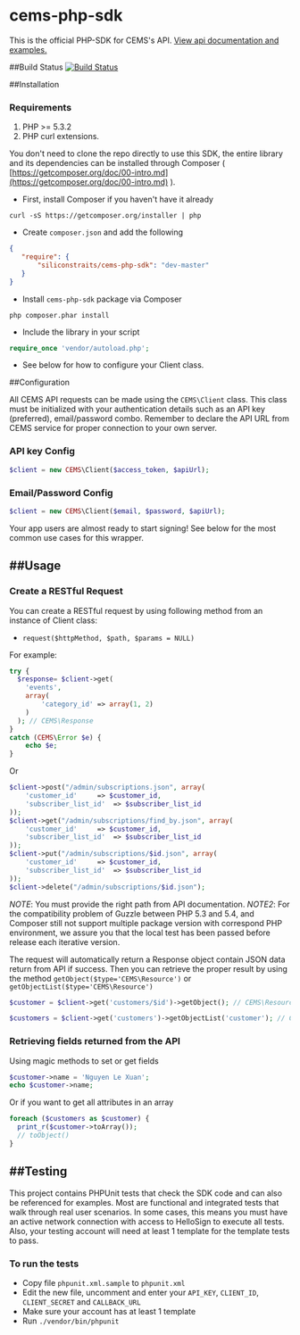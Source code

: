 cems-php-sdk
============
This is the official PHP-SDK for CEMS's API. [View api documentation and examples.](https://docs.cemsadmin.apiary.io)

##Build Status
[![Build Status](https://travis-ci.org/siliconstraits/cems-php-sdk.svg?branch=master)](https://travis-ci.org/siliconstraits/cems-php-sdk)

##Installation

### Requirements

1. PHP >= 5.3.2
2. PHP curl extensions.

You don't need to clone the repo directly to use this SDK, the entire library and its dependencies can be installed through Composer ( [https://getcomposer.org/doc/00-intro.md](https://getcomposer.org/doc/00-intro.md) ).

- First, install Composer if you haven't have it already

```shell
curl -sS https://getcomposer.org/installer | php
```

- Create `composer.json` and add the following

```json
{
   "require": {
       "siliconstraits/cems-php-sdk": "dev-master"
   }
}
```

- Install `cems-php-sdk` package via Composer

```shell
php composer.phar install
```

- Include the library in your script

```php
require_once 'vendor/autoload.php';
```

- See below for how to configure your Client class.

##Configuration

All CEMS API requests can be made using the `CEMS\Client` class. This class must be initialized with your authentication details such as an API key (preferred), email/password combo. Remember to declare the API URL from CEMS service for proper connection to your own server.

### API key Config

```php
$client = new CEMS\Client($access_token, $apiUrl);
```

### Email/Password Config

```php
$client = new CEMS\Client($email, $password, $apiUrl);
```

Your app users are almost ready to start signing!
See below for the most common use cases for this wrapper.

##Usage
---------------------

### Create a RESTful Request

You can create a RESTful request by using following method from an instance of Client class:

- `request($httpMethod, $path, $params = NULL)`

For example:

```php
try {
  $response= $client->get(
    'events',
    array(
        'category_id' => array(1, 2)
    )
  ); // CEMS\Response
}
catch (CEMS\Error $e) {
    echo $e;
}
```

Or

```php
$client->post("/admin/subscriptions.json", array(
    'customer_id'     => $customer_id,
    'subscriber_list_id'  => $subscriber_list_id
));
$client->get("/admin/subscriptions/find_by.json", array(
    'customer_id'     => $customer_id,
    'subscriber_list_id'  => $subscriber_list_id
));
$client->put("/admin/subscriptions/$id.json", array(
    'customer_id'     => $customer_id,
    'subscriber_list_id'  => $subscriber_list_id
));
$client->delete("/admin/subscriptions/$id.json");
```

*NOTE*: You must provide the right path from API documentation.
*NOTE2*: For the compatibility problem of Guzzle between PHP 5.3 and 5.4, and Composer still not support multiple package version with correspond PHP environment, we assure you that the local test has been passed before release each iterative version.

The request will automatically return a Response object contain JSON data return from API if success. Then you can retrieve the proper result by using the method `getObject($type='CEMS\Resource')` or `getObjectList($type='CEMS\Resource')`

```php
$customer = $client->get('customers/$id')->getObject(); // CEMS\Resource

$customers = $client->get('customers')->getObjectList('customer'); // CEMS\Collection Class contains many CEMS\Customer elements
```

### Retrieving fields returned from the API

Using magic methods to set or get fields

```php
$customer->name = 'Nguyen Le Xuan';
echo $customer->name;
```

Or if you want to get all attributes in an array

```php
foreach ($customers as $customer) {
  print_r($customer->toArray());
  // toObject()
}
```

##Testing
---------------------

This project contains PHPUnit tests that check the SDK code and can also be referenced for examples. Most are functional and integrated tests that walk through real user scenarios. In some cases, this means you must have an active network connection with access to HelloSign to execute all tests. Also, your testing account will need at least 1 template for the template tests to pass.

### To run the tests

- Copy file `phpunit.xml.sample` to `phpunit.xml`
- Edit the new file, uncomment and enter your `API_KEY`, `CLIENT_ID`, `CLIENT_SECRET` and `CALLBACK_URL`
- Make sure your account has at least 1 template
- Run `./vendor/bin/phpunit`